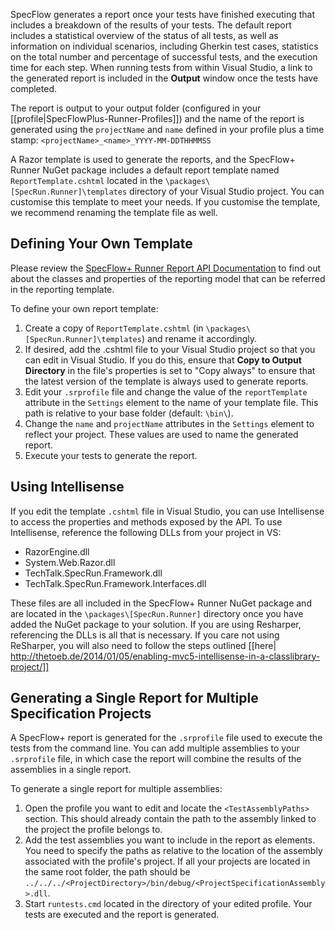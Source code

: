 SpecFlow generates a report once your tests have finished executing that includes a breakdown of the results of your tests. The default report includes a statistical overview of the status of all tests, as well as information on individual scenarios, including Gherkin test cases, statistics on the total number and percentage of successful tests, and the execution time for each step. When running tests from within Visual Studio, a link to the generated report is included in the **Output** window once the tests have completed. 

The report is output to your output folder (configured in your [[profile|SpecFlowPlus-Runner-Profiles]]) and the name of the report is generated using the `projectName` and `name` defined in your profile plus a time stamp:
`<projectName>_<name>_YYYY-MM-DDTHHMMSS`

A Razor template is used to generate the reports, and the SpecFlow+ Runner NuGet package includes a default report template named ` ReportTemplate.cshtml` located in the `\packages\[SpecRun.Runner]\templates` directory of your Visual Studio project. You can customise this template to meet your needs. If you customise the template, we recommend renaming the template file as well.

## Defining Your Own Template

Please review the [SpecFlow+ Runner Report API Documentation](http://www.specflow.org/api/report/docs/) to find out about the classes and properties of the reporting model that can be referred in the reporting template.

To define your own report template:

1. Create a copy of `ReportTemplate.cshtml` (in `\packages\[SpecRun.Runner]\templates`) and rename it accordingly.
1. If desired, add the .cshtml file to your Visual Studio project so that you can edit in Visual Studio. If you do this, ensure that **Copy to Output Directory** in the file's properties is set to "Copy always" to ensure that the latest version of the template is always used to generate reports.
1. Edit your `.srprofile` file and change the value of the `reportTemplate` attribute in the `Settings` element to the name of your template file. This path is relative to your base folder (default: `\bin\`).
1. Change the `name` and `projectName` attributes in the `Settings` element to reflect your project. These values are used to name the generated report.
1. Execute your tests to generate the report.

## Using Intellisense
If you edit the template `.cshtml` file in Visual Studio, you can use Intellisense to access the properties and methods exposed by the API. To use Intellisense, reference the following DLLs from your project in VS:

* RazorEngine.dll
* System.Web.Razor.dll
* TechTalk.SpecRun.Framework.dll
* TechTalk.SpecRun.Framework.Interfaces.dll

These files are all included in the SpecFlow+ Runner NuGet package and are located in the `\packages\[SpecRun.Runner]` directory once you have added the NuGet package to your solution.
If you are using Resharper, referencing the DLLs is all that is necessary. If you care not using ReSharper, you will also need to follow the steps outlined [[here| http://thetoeb.de/2014/01/05/enabling-mvc5-intellisense-in-a-classlibrary-project/]]

## Generating a Single Report for Multiple Specification Projects
A SpecFlow+ report is generated for the `.srprofile` file used to execute the tests from the command line. You can add multiple assemblies to your `.srprofile` file, in which case the report will combine the results of the assemblies in a single report.

To generate a single report for multiple assemblies:  

1. Open the profile you want to edit and locate the `<TestAssemblyPaths>` section. This should already contain the path to the assembly linked to the project the profile belongs to.  
1. Add the test assemblies you want to include in the report as <TestAssemblyPath> elements. You need to specify the paths as relative to the location of the assembly associated with the profile's project. If all your projects are located in the same root folder, the path should be `../../../<ProjectDirectory>/bin/debug/<ProjectSpecificationAssembly>.dll`.  
1. Start `runtests.cmd` located in the directory of your edited profile. Your tests are executed and the report is generated.  